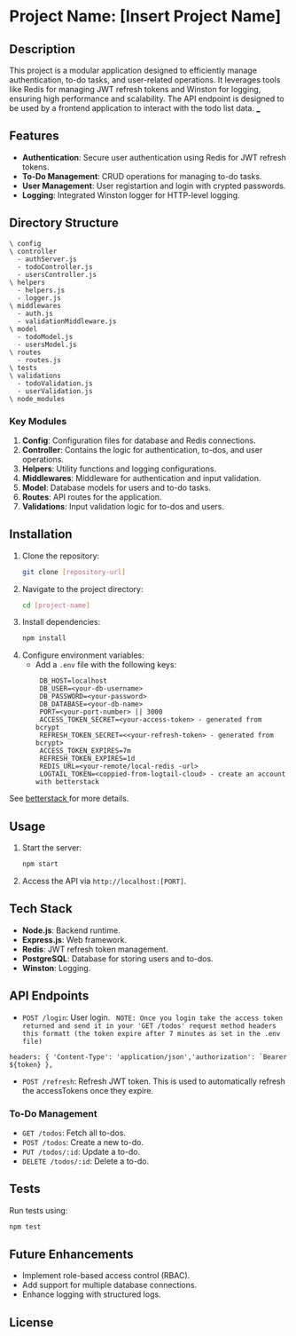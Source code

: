 # Project Name: [Insert Project Name]

## Description
This project is a modular application designed to efficiently manage authentication, to-do tasks, and user-related operations. It leverages tools like Redis for managing JWT refresh tokens and Winston for logging, ensuring high performance and scalability. The API endpoint is designed to be used by a frontend application to interact with the todo list data. [_](https://roadmap.sh/projects/todo-list-api)

## Features
- **Authentication**: Secure user authentication using Redis for JWT refresh tokens.
- **To-Do Management**: CRUD operations for managing to-do tasks.
- **User Management**: User registartion and login with crypted passwords.
- **Logging**: Integrated Winston logger for HTTP-level logging.

## Directory Structure
```
\ config
\ controller
  - authServer.js
  - todoController.js
  - usersController.js
\ helpers
  - helpers.js
  - logger.js
\ middlewares
  - auth.js
  - validationMiddleware.js
\ model
  - todoModel.js
  - usersModel.js
\ routes
  - routes.js
\ tests
\ validations
  - todoValidation.js
  - userValidation.js
\ node_modules
```

### Key Modules
1. **Config**: Configuration files for database and Redis connections.
2. **Controller**: Contains the logic for authentication, to-dos, and user operations.
3. **Helpers**: Utility functions and logging configurations.
4. **Middlewares**: Middleware for authentication and input validation.
5. **Model**: Database models for users and to-do tasks.
6. **Routes**: API routes for the application.
7. **Validations**: Input validation logic for to-dos and users.

## Installation
1. Clone the repository:
   ```bash
   git clone [repository-url]
   ```
2. Navigate to the project directory:
   ```bash
   cd [project-name]
   ```
3. Install dependencies:
   ```bash
   npm install
   ```
4. Configure environment variables:
   - Add a `.env` file with the following keys:
     ```env
      DB_HOST=localhost
      DB_USER=<your-db-username>
      DB_PASSWORD=<your-password>
      DB_DATABASE=<your-db-name>
      PORT=<your-port-number> || 3000
      ACCESS_TOKEN_SECRET=<your-access-token> - generated from bcrypt
      REFRESH_TOKEN_SECRET=<<your-refresh-token> - generated from bcrypt>
      ACCESS_TOKEN_EXPIRES=7m
      REFRESH_TOKEN_EXPIRES=1d
      REDIS_URL=<your-remote/local-redis -url>
      LOGTAIL_TOKEN=<coppied-from-logtail-cloud> - create an account with betterstack

     ```
See [betterstack ](https://betterstack.com/telemetry) for more details.
## Usage
1. Start the server:
   ```bash
   npm start
   ```
2. Access the API via `http://localhost:[PORT]`.

## Tech Stack
- **Node.js**: Backend runtime.
- **Express.js**: Web framework.
- **Redis**: JWT refresh token management.
- **PostgreSQL**: Database for storing users and to-dos.
- **Winston**: Logging.

## API Endpoints
- `POST /login`: User login. 
`` 
NOTE: Once you login take the access token returned and send it in your 'GET /todos' request method headers this formatt (the token expire after 7 minutes as set in the .env file) ``

``
headers: {
'Content-Type': 'application/json','authorization': `Bearer ${token} },
``
- `POST /refresh`: Refresh JWT token. This is used to automatically refresh the accessTokens once they expire.

### To-Do Management
- `GET /todos`: Fetch all to-dos.
- `POST /todos`: Create a new to-do.
- `PUT /todos/:id`: Update a to-do.
- `DELETE /todos/:id`: Delete a to-do.

## Tests
Run tests using:
```bash
npm test
```

## Future Enhancements
- Implement role-based access control (RBAC).
- Add support for multiple database connections.
- Enhance logging with structured logs.

## License
